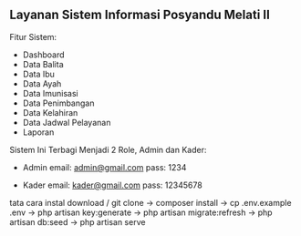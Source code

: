 ## Layanan Sistem Informasi Posyandu Melati II

Fitur Sistem:
- Dashboard
- Data Balita
- Data Ibu
- Data Ayah
- Data Imunisasi 
- Data Penimbangan
- Data Kelahiran
- Data Jadwal Pelayanan
- Laporan

Sistem Ini Terbagi Menjadi 2 Role, Admin dan Kader:

- Admin
email: admin@gmail.com
pass: 1234

- Kader
email: kader@gmail.com
pass: 12345678

tata cara instal
download / git clone -> composer install -> cp .env.example .env -> php artisan key:generate -> php artisan migrate:refresh -> php artisan db:seed -> php artisan serve
